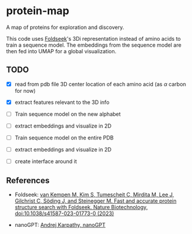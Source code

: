 # protein-map

A map of proteins for exploration and discovery.

This code uses [Foldseek](https://github.com/steineggerlab/foldseek)'s 3Di representation instead of amino acids to train a sequence model. The embeddings from the sequence model are then fed into UMAP for a global visualization.

## TODO

- [x] read from pdb file 3D center location of each amino acid (as $\alpha$ carbon for now)
- [x] extract features relevant to the 3D info
- [ ] Train sequence model on the new alphabet
- [ ] extract embeddings and visualize in 2D
- [ ] Train sequence model on the entire PDB
- [ ] extract embeddings and visualize in 2D
- [ ] create interface around it


## References

- Foldseek: [van Kempen M, Kim S, Tumescheit C, Mirdita M, Lee J, Gilchrist C, Söding J, and Steinegger M. Fast and accurate protein structure search with Foldseek. Nature Biotechnology, doi:10.1038/s41587-023-01773-0 (2023)](https://www.nature.com/articles/s41587-023-01773-0)

- nanoGPT: [Andrej Karpathy, nanoGPT](https://github.com/karpathy/nanoGPT)

